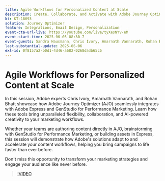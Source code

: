 ```yaml
---
title: Agile Workflows for Personalized Content at Scale
description: Create, Collaborate, and Activate with Adobe Journey Optimizer, Adobe Express, and Adobe GenStudio for Performance Marketing.
kt: KT-18093
solution: Journey Optimizer
feature: Integrations, Email Design, Personalization
event-cta-url-live: https://youtube.com/live/tyXesNYv-eM
event-start-time: 2025-06-05 08:30-7
event-guests: Sandra Hausmann, Chris Ivory, Amarnath Vannarath, Rohan Bhatt
last-substantial-update: 2025-06-06
exl-id: 0f8157a2-b0d1-4d46-a682-0268dadb65c5
---
```


# Agile Workflows for Personalized Content at Scale

In this session, Adobe experts Chris Ivory, Amarnath Vannarath, and Rohan Bhatt showcase how Adobe Journey Optimizer (AJO) seamlessly integrates with Adobe Express and GenStudio for Performance Marketing. Learn how these tools bring unparalleled flexibility, collaboration, and AI-powered creativity to your marketing workflows.

Whether your teams are authoring content directly in AJO, brainstorming with GenStudio for Performance Marketing, or building assets in Express, this session will demonstrate how Adobe's solutions adapt to and accelerate your content workflows, helping you bring campaigns to life faster than ever before.

Don't miss this opportunity to transform your marketing strategies and engage your audience like never before. 

>[!VIDEO](https://video.tv.adobe.com/v/3463407/?quality=12&learn=on)
